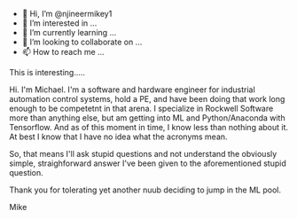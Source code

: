 - 👋 Hi, I’m @njineermikey1
- 👀 I’m interested in ...
- 🌱 I’m currently learning ...
- 💞️ I’m looking to collaborate on ...
- 📫 How to reach me ...

<!---
njineermikey1/njineermikey1 is a ✨ special ✨ repository because its `README.md` (this file) appears on your GitHub profile.
You can click the Preview link to take a look at your changes.
--->

This is interesting..... 

Hi. I'm Michael. I'm a software and hardware engineer for industrial automation control systems, hold a PE, and have been doing that work long enough to be competetnt in that arena. I specialize in Rockwell Software more than anything else, but am getting into ML and Python/Anaconda with Tensorflow. And as of this moment in time, I know less than nothing about it. At best I know that I have no idea what the acronyms mean.

So, that means I'll ask stupid questions and not understand the obviously simple, straighforward answer I've been given to the aforementioned stupid question.

Thank you for tolerating yet another nuub deciding to jump in the ML pool.

Mike
